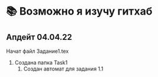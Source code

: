 # 📚  Возможно я изучу гитхаб

## Апдейт 04.04.22
Начат файл Задание1.tex
1. Создана папка Task1
    1. Создан автомат для задания 1.1
